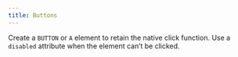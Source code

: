 ```yaml
---
title: Buttons
---
```

Create a `BUTTON` or `A` element to retain the native click function. Use a 
`disabled` attribute when the element can’t be clicked.